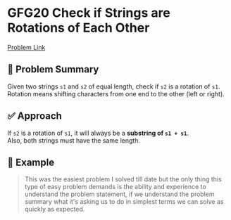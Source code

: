 # GFG20 Check if Strings are Rotations of Each Other

[Problem Link](https://www.geeksforgeeks.org/batch/gfg-160-problems/track/string-gfg-160/problem/check-if-strings-are-rotations-of-each-other-or-not-1587115620)

## 🧠 Problem Summary

Given two strings `s1` and `s2` of equal length, check if `s2` is a rotation of `s1`.  
Rotation means shifting characters from one end to the other (left or right).

## ✅ Approach

If `s2` is a rotation of `s1`, it will always be a **substring of `s1 + s1`**.  
Also, both strings must have the same length.

## 🧪 Example



> This was the easiest problem I solved till date but the only thing this type of easy problem demands is the ability and experience to understand the problem statement, if we understand the problem summary what it's asking us to do in simplest terms we can solve as quickly as expected.
